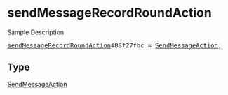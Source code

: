 # sendMessageRecordRoundAction

Sample Description

<pre>
<a href="../constructor/sendMessageRecordRoundAction.md">sendMessageRecordRoundAction</a>#88f27fbc = <a href="../type/SendMessageAction.md">SendMessageAction</a>;
</pre>

## Type

<a href="../type/SendMessageAction.md">SendMessageAction</a>
